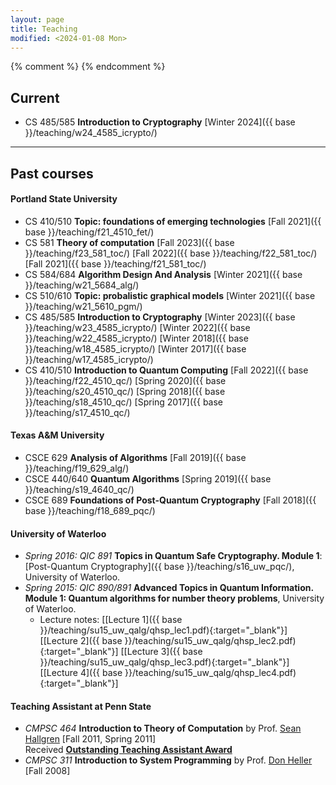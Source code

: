 ```yaml
---
layout: page
title: Teaching
modified: <2024-01-08 Mon>
---
```

{% comment %}
{% endcomment %}

## Current 
* CS 485/585 **Introduction to Cryptography** [Winter 2024]({{ base }}/teaching/w24_4585_icrypto/)

- - -
## Past courses

#### Portland State University
*  CS 410/510 **Topic: foundations of emerging technologies** [Fall 2021]({{ base }}/teaching/f21_4510_fet/)
*  CS 581 **Theory of computation** [Fall 2023]({{ base }}/teaching/f23_581_toc/) [Fall 2022]({{ base }}/teaching/f22_581_toc/) [Fall 2021]({{ base }}/teaching/f21_581_toc/)
*  CS 584/684 **Algorithm Design And Analysis** [Winter 2021]({{ base }}/teaching/w21_5684_alg/)
*  CS 510/610 **Topic: probalistic graphical models** [Winter 2021]({{ base }}/teaching/w21_5610_pgm/)
* CS 485/585 **Introduction to Cryptography** [Winter 2023]({{ base }}/teaching/w23_4585_icrypto/) [Winter 2022]({{ base }}/teaching/w22_4585_icrypto/) [Winter 2018]({{ base }}/teaching/w18_4585_icrypto/) [Winter 2017]({{ base }}/teaching/w17_4585_icrypto/)
* CS 410/510 **Introduction to Quantum Computing** [Fall 2022]({{ base
  }}/teaching/f22_4510_qc/) [Spring 2020]({{ base }}/teaching/s20_4510_qc/) [Spring 2018]({{ base }}/teaching/s18_4510_qc/) [Spring 2017]({{ base }}/teaching/s17_4510_qc/)

#### Texas A&M University
* CSCE 629 **Analysis of Algorithms** [Fall 2019]({{ base }}/teaching/f19_629_alg/)
* CSCE 440/640 **Quantum Algorithms** [Spring 2019]({{ base }}/teaching/s19_4640_qc/)
* CSCE 689 **Foundations of Post-Quantum Cryptography** [Fall 2018]({{ base }}/teaching/f18_689_pqc/)

#### University of Waterloo 
*   _Spring 2016: QIC 891_ **Topics in Quantum Safe Cryptography. Module 1**: [Post-Quantum Cryptography]({{ base }}/teaching/s16_uw_pqc/), University of Waterloo.
*   _Spring 2015: QIC 890/891_ **Advanced Topics in Quantum Information. Module 1: Quantum algorithms for number theory problems**, University of Waterloo.
    *   Lecture notes: [[Lecture 1]({{ base
        }}/teaching/su15_uw_qalg/qhsp_lec1.pdf){:target="_blank"}]
        [[Lecture 2]({{ base
        }}/teaching/su15_uw_qalg/qhsp_lec2.pdf){:target="_blank"}]
        [[Lecture 3]({{ base
        }}/teaching/su15_uw_qalg/qhsp_lec3.pdf){:target="_blank"}]
        [[Lecture 4]({{ base
        }}/teaching/su15_uw_qalg/qhsp_lec4.pdf){:target="_blank"}]
		
#### Teaching Assistant at Penn State 
*   _CMPSC 464_ **Introduction to Theory of Computation** by Prof. [Sean Hallgren](http://www.cse.psu.edu/~hallgren) [Fall 2011, Spring 2011]  
        Received [**Outstanding Teaching Assistant Award**]({{base}}/files/docs/2012_ta_award.pdf?attredirects=0)
*   _CMPSC 311_ **Introduction to System Programming** by Prof. [Don Heller](http://www.cse.psu.edu/~dheller/cmpsc311/) [Fall 2008]
